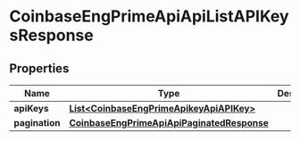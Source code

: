 
# CoinbaseEngPrimeApiApiListAPIKeysResponse

## Properties
Name | Type | Description | Notes
------------ | ------------- | ------------- | -------------
**apiKeys** | [**List&lt;CoinbaseEngPrimeApikeyApiAPIKey&gt;**](CoinbaseEngPrimeApikeyApiAPIKey.md) |  | 
**pagination** | [**CoinbaseEngPrimeApiApiPaginatedResponse**](CoinbaseEngPrimeApiApiPaginatedResponse.md) |  | 



